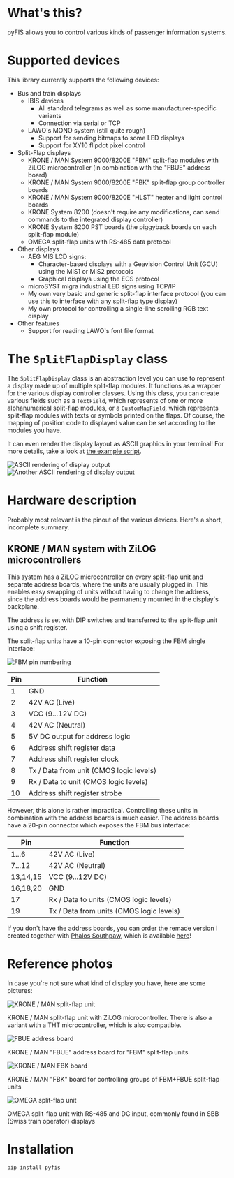 # What's this?
pyFIS allows you to control various kinds of passenger information systems.

# Supported devices
This library currently supports the following devices:

* Bus and train displays
  * IBIS devices
    * All standard telegrams as well as some manufacturer-specific variants
    * Connection via serial or TCP
  * LAWO's MONO system (still quite rough)
    * Support for sending bitmaps to some LED displays
    * Support for XY10 flipdot pixel control
* Split-Flap displays
  * KRONE / MAN System 9000/8200E "FBM" split-flap modules with ZiLOG microcontroller (in combination with the "FBUE" address board)
  * KRONE / MAN System 9000/8200E "FBK" split-flap group controller boards
  * KRONE / MAN System 9000/8200E "HLST" heater and light control boards
  * KRONE System 8200 (doesn't require any modifications, can send commands to the integrated display controller)
  * KRONE System 8200 PST boards (the piggyback boards on each split-flap module)
  * OMEGA split-flap units with RS-485 data protocol
* Other displays
  * AEG MIS LCD signs:
    * Character-based displays with a Geavision Control Unit (GCU) using the MIS1 or MIS2 protocols
    * Graphical displays using the ECS protocol
  * microSYST migra industrial LED signs using TCP/IP
  * My own very basic and generic split-flap interface protocol (you can use this to interface with any split-flap type display)
  * My own protocol for controlling a single-line scrolling RGB text display
* Other features
  * Support for reading LAWO's font file format

# The `SplitFlapDisplay` class
The `SplitFlapDisplay` class is an abstraction level you can use to represent a display made up of multiple split-flap modules. It functions as a wrapper for the various display controller classes. Using this class, you can create various fields such as a `TextField`, which represents of one or more alphanumerical split-flap modules, or a `CustomMapField`, which represents split-flap modules with texts or symbols printed on the flaps. Of course, the mapping of position code to displayed value can be set according to the modules you have.

It can even render the display layout as ASCII graphics in your terminal! For more details, take a look at [the example script](/splitflap_display_example.py).

![ASCII rendering of display output](/images/ascii_render.png?raw=true)
![Another ASCII rendering of display output](/images/ascii_render2.png?raw=true)

# Hardware description
Probably most relevant is the pinout of the various devices.
Here's a short, incomplete summary.

## KRONE / MAN system with ZiLOG microcontrollers
This system has a ZiLOG microcontroller on every split-flap unit and separate address boards, where the units are usually plugged in. This enables easy swapping of units without having to change the address, since the address boards would be permanently mounted in the display's backplane.

The address is set with DIP switches and transferred to the split-flap unit using a shift register.

The split-flap units have a 10-pin connector exposing the FBM single interface:

![FBM pin numbering](/images/krone_fbm_pin_numbering.jpg?raw=true)

| Pin | Function                                        |
|-----|-------------------------------------------------|
| 1   | GND                                             |
| 2   | 42V AC (Live)                                   |
| 3   | VCC (9...12V DC)                                |
| 4   | 42V AC (Neutral)                                |
| 5   | 5V DC output for address logic                  |
| 6   | Address shift register data                     |
| 7   | Address shift register clock                    |
| 8   | Tx / Data from unit (CMOS logic levels)         |
| 9   | Rx / Data to unit (CMOS logic levels)           |
| 10  | Address shift register strobe                   |

However, this alone is rather impractical. Controlling these units in combination with the address boards is much easier. The address boards have a 20-pin connector which exposes the FBM bus interface:

| Pin      | Function                                 |
|----------|------------------------------------------|
| 1...6    | 42V AC (Live)                            |
| 7...12   | 42V AC (Neutral)                         |
| 13,14,15  | VCC (9...12V DC)                        |
| 16,18,20 | GND                                      |
| 17       | Rx / Data to units (CMOS logic levels)   |
| 19       | Tx / Data from units (CMOS logic levels) |

If you don't have the address boards, you can order the remade version I created together with [Phalos Southpaw](http://www.phalos-werkstatt.de/), which is available [here](https://github.com/Mezgrman/Krone-FBUE)!

# Reference photos
In case you're not sure what kind of display you have, here are some pictures:

![KRONE / MAN split-flap unit](/images/krone_zilog.jpg?raw=true)

KRONE / MAN split-flap unit with ZiLOG microcontroller. There is also a variant with a THT microcontroller, which is also compatible.

![FBUE address board](/images/krone_fbue.jpg?raw=true)

KRONE / MAN "FBUE" address board for "FBM" split-flap units

![KRONE / MAN FBK board](/images/krone_fbk.jpg?raw=true)

KRONE / MAN "FBK" board for controlling groups of FBM+FBUE split-flap units

![OMEGA split-flap unit](/images/omega_unit.jpg?raw=true)

OMEGA split-flap unit with RS-485 and DC input, commonly found in SBB (Swiss train operator) displays



# Installation
`pip install pyfis`